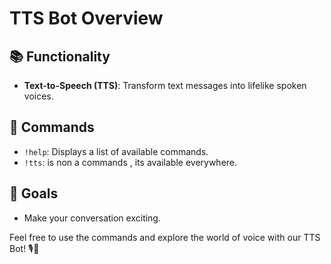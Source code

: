 # TTS Bot Overview

## 📚 Functionality
- **Text-to-Speech (TTS)**: Transform text messages into lifelike spoken voices.


## 🧠 Commands

- `!help`: Displays a list of available commands.
- `!tts`: is non a commands , its available everywhere.


## 🏁 Goals

- Make your conversation exciting.


Feel free to use the commands and explore the world of voice with our TTS Bot! 🎙️🤖
